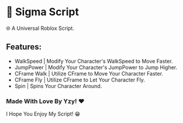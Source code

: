 # 📜 Sigma Script
🌐 A Universal Roblox Script.

## Features:
- WalkSpeed | Modify Your Character's WalkSpeed to Move Faster.
- JumpPower | Modify Your Character's JumpPower to Jump Higher.
- CFrame Walk | Utilize CFrame to Move Your Character Faster.
- CFrame Fly | Utilize CFrame to Let Your Character Fly.
- Spin | Spins Your Character Around.

### Made With Love By Yzy! ❤️
I Hope You Enjoy My Script! 😁
